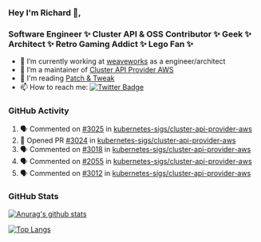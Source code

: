 ### Hey I'm Richard 👋, 

<h3 align="left">Software Engineer ✨ Cluster API & OSS Contributor ✨ Geek ✨ Architect ✨ Retro Gaming Addict ✨ Lego Fan ✨</h3>

- 🔭 I’m currently working at [weaveworks](https://github.com/weaveworks) as a engineer/architect
- 👯 I’m a maintainer of [Cluster API Provider AWS](https://github.com/kubernetes-sigs/cluster-api-provider-aws)
- 💬 I'm reading [Patch & Tweak](https://bjooks.com/products/patch-tweak-exploring-modular-synthesis)
- 📫 How to reach me: [![Twitter Badge](https://img.shields.io/badge/-@fruit_case-00acee?style=flat&logo=Twitter&logoColor=white)](https://twitter.com/intent/follow?screen_name=fruit_case "Follow on Twitter")

### GitHub Activity 

<!--START_SECTION:activity-->
1. 🗣 Commented on [#3025](https://github.com/kubernetes-sigs/cluster-api-provider-aws/issues/3025) in [kubernetes-sigs/cluster-api-provider-aws](https://github.com/kubernetes-sigs/cluster-api-provider-aws)
2. 💪 Opened PR [#3024](https://github.com/kubernetes-sigs/cluster-api-provider-aws/pull/3024) in [kubernetes-sigs/cluster-api-provider-aws](https://github.com/kubernetes-sigs/cluster-api-provider-aws)
3. 🗣 Commented on [#3018](https://github.com/kubernetes-sigs/cluster-api-provider-aws/issues/3018) in [kubernetes-sigs/cluster-api-provider-aws](https://github.com/kubernetes-sigs/cluster-api-provider-aws)
4. 🗣 Commented on [#2055](https://github.com/kubernetes-sigs/cluster-api-provider-aws/issues/2055) in [kubernetes-sigs/cluster-api-provider-aws](https://github.com/kubernetes-sigs/cluster-api-provider-aws)
5. 🗣 Commented on [#3012](https://github.com/kubernetes-sigs/cluster-api-provider-aws/issues/3012) in [kubernetes-sigs/cluster-api-provider-aws](https://github.com/kubernetes-sigs/cluster-api-provider-aws)
<!--END_SECTION:activity-->

### GitHub Stats

[![Anurag's github stats](https://github-readme-stats.vercel.app/api?username=richardcase&count_private=true&show_icons=true)](https://github.com/anuraghazra/github-readme-stats)

[![Top Langs](https://github-readme-stats.vercel.app/api/top-langs/?username=richardcase&hide=html&layout=compact)](https://github.com/anuraghazra/github-readme-stats)

